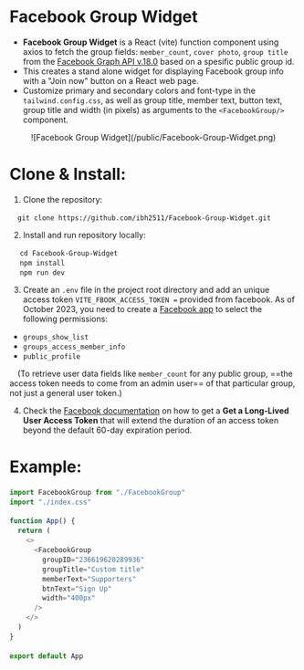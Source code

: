 # Facebook Group Widget

- **Facebook Group Widget** is a React (vite) function component using axios to fetch the group fields: `member_count`, `cover photo`, `group title` from the [Facebook Graph API v.18.0](https://developers.facebook.com/docs/graph-api) based on a spesific public group id.
- This creates a stand alone widget for displaying Facebook group info with a "Join now" button on a React web page.
- Customize primary and secondary colors and font-type in the `tailwind.config.css`, as well as group title, member text, button text, group title and width (in pixels) as arguments to the `<FacebookGroup/>` component.

 <center> ![Facebook Group Widget](/public/Facebook-Group-Widget.png) </center>

# Clone & Install:

1. Clone the repository:

&emsp;`git clone https://github.com/ibh2511/Facebook-Group-Widget.git`

2. Install and run repository locally:

&emsp; `cd Facebook-Group-Widget`
<br>
&emsp; `npm install`
<br>
&emsp; `npm run dev`

3. Create an `.env` file in the project root directory and add an unique access token `VITE_FBOOK_ACCESS_TOKEN =` provided from facebook. As of October 2023, you need to create a [Facebook app](https://developers.facebook.com/apps/) to select the following permissions:

- `groups_show_list`
- `groups_access_member_info`
- `public_profile`

&emsp;(To retrieve user data fields like `member_count` for any public group, ==the access token needs to come from an admin user== of that particular group, not just a general user token.)

4. Check the [Facebook documentation](https://developers.facebook.com/docs/facebook-login/guides/access-tokens/get-long-lived/) on how to get a **Get a Long-Lived User Access Token** that will extend the duration of an access token beyond the default 60-day expiration period.

# Example:

```javascript
import FacebookGroup from "./FacebookGroup"
import "./index.css"

function App() {
  return (
    <>
      <FacebookGroup
        groupID="236619620289936"
        groupTitle="Custom title"
        memberText="Supporters"
        btnText="Sign Up"
        width="400px"
      />
    </>
  )
}

export default App
```
